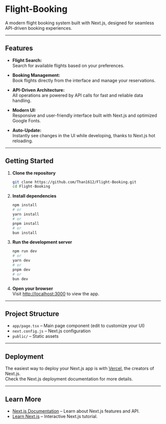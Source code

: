 # Flight-Booking

A modern flight booking system built with Next.js, designed for seamless API-driven booking experiences.

---

## Features

- **Flight Search:**  
  Search for available flights based on your preferences.

- **Booking Management:**  
  Book flights directly from the interface and manage your reservations.

- **API-Driven Architecture:**  
  All operations are powered by API calls for fast and reliable data handling.

- **Modern UI:**  
  Responsive and user-friendly interface built with Next.js and optimized Google Fonts.

- **Auto-Update:**  
  Instantly see changes in the UI while developing, thanks to Next.js hot reloading.

---

## Getting Started

1. **Clone the repository**
   ```bash
   git clone https://github.com/Than1612/Flight-Booking.git
   cd Flight-Booking
   ```

2. **Install dependencies**
   ```bash
   npm install
   # or
   yarn install
   # or
   pnpm install
   # or
   bun install
   ```

3. **Run the development server**
   ```bash
   npm run dev
   # or
   yarn dev
   # or
   pnpm dev
   # or
   bun dev
   ```

4. **Open your browser**  
   Visit [http://localhost:3000](http://localhost:3000) to view the app.

---

## Project Structure

- `app/page.tsx` – Main page component (edit to customize your UI)
- `next.config.js` – Next.js configuration
- `public/` – Static assets

---

## Deployment

The easiest way to deploy your Next.js app is with [Vercel](https://vercel.com), the creators of Next.js.  
Check the Next.js deployment documentation for more details.

---

## Learn More

- [Next.js Documentation](https://nextjs.org/docs) – Learn about Next.js features and API.
- [Learn Next.js](https://nextjs.org/learn) – Interactive Next.js tutorial.
